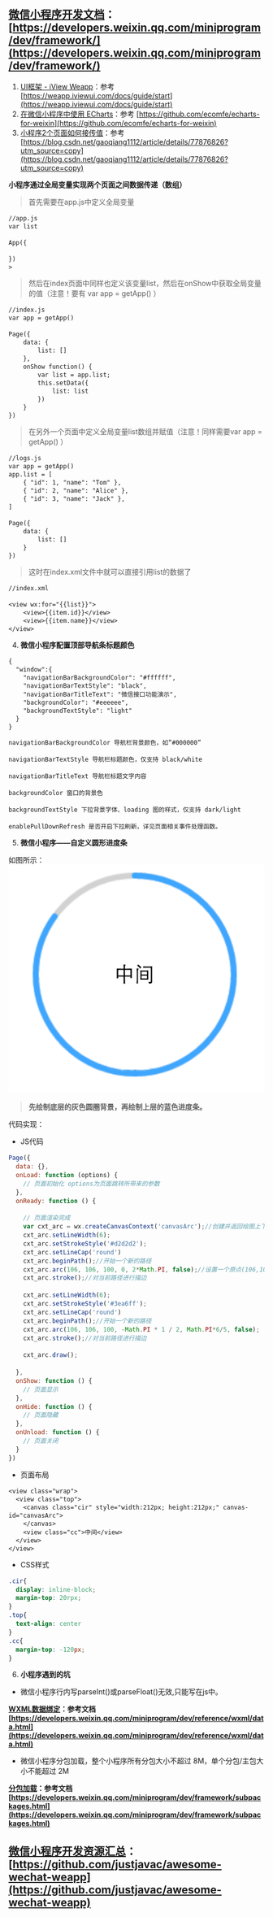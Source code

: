 ## [微信小程序开发文档](https://developers.weixin.qq.com/miniprogram/dev/framework/)：[https://developers.weixin.qq.com/miniprogram/dev/framework/](https://developers.weixin.qq.com/miniprogram/dev/framework/)
1. [UI框架 - iView Weapp](https://weapp.iviewui.com/docs/guide/start)：参考 [https://weapp.iviewui.com/docs/guide/start](https://weapp.iviewui.com/docs/guide/start)
2. [在微信小程序中使用 ECharts](https://github.com/ecomfe/echarts-for-weixin)：参考 [https://github.com/ecomfe/echarts-for-weixin](https://github.com/ecomfe/echarts-for-weixin)
3. [小程序2个页面如何接传值](https://blog.csdn.net/gaoqiang1112/article/details/77876826?utm_source=copy)：参考 [https://blog.csdn.net/gaoqiang1112/article/details/77876826?utm_source=copy](https://blog.csdn.net/gaoqiang1112/article/details/77876826?utm_source=copy)

**小程序通过全局变量实现两个页面之间数据传递（数组）**
> 首先需要在app.js中定义全局变量
```
//app.js
var list

App({

})
> 
```
> 然后在index页面中同样也定义该变量list，然后在onShow中获取全局变量的值（注意！要有 var app = getApp() ）
```
//index.js
var app = getApp()

Page({
	data: {
		list: []
	},
	onShow function() {
		var list = app.list;
		this.setData({
			list: list
		})
	}
})
```
> 在另外一个页面中定义全局变量list数组并赋值（注意！同样需要var app = getApp() ）
```
//logs.js
var app = getApp()
app.list = [
	{ "id": 1, "name": "Tom" },
	{ "id": 2, "name": "Alice" },
	{ "id": 3, "name": "Jack" },
]

Page({
	data: {
		list: []
	}
})
```
> 这时在index.xml文件中就可以直接引用list的数据了
```
//index.xml

<view wx:for="{{list}}">
    <view>{{item.id}}</view>
	<view>{{item.name}}</view>
</view>
```
4. __微信小程序配置顶部导航条标题颜色__
```
{
  "window":{
    "navigationBarBackgroundColor": "#ffffff",
    "navigationBarTextStyle": "black",
    "navigationBarTitleText": "微信接口功能演示",
    "backgroundColor": "#eeeeee",
    "backgroundTextStyle": "light"
  }
}
```
```
navigationBarBackgroundColor 导航栏背景颜色，如”#000000”

navigationBarTextStyle 导航栏标题颜色，仅支持 black/white

navigationBarTitleText 导航栏标题文字内容

backgroundColor 窗口的背景色

backgroundTextStyle 下拉背景字体、loading 图的样式，仅支持 dark/light

enablePullDownRefresh 是否开启下拉刷新，详见页面相关事件处理函数。
```
5. __微信小程序——自定义圆形进度条__

如图所示：
![canvas.png](../images/canvas.png)
> __先绘制底层的灰色圆圈背景，再绘制上层的蓝色进度条。__

代码实现：
- JS代码
```javascript
Page({
  data: {},
  onLoad: function (options) {
    // 页面初始化 options为页面跳转所带来的参数
  },
  onReady: function () {
 
    // 页面渲染完成
    var cxt_arc = wx.createCanvasContext('canvasArc');//创建并返回绘图上下文context对象。
    cxt_arc.setLineWidth(6);
    cxt_arc.setStrokeStyle('#d2d2d2');
    cxt_arc.setLineCap('round')
    cxt_arc.beginPath();//开始一个新的路径
    cxt_arc.arc(106, 106, 100, 0, 2*Math.PI, false);//设置一个原点(106,106)，半径为100的圆的路径到当前路径
    cxt_arc.stroke();//对当前路径进行描边
    
    cxt_arc.setLineWidth(6);
    cxt_arc.setStrokeStyle('#3ea6ff');
    cxt_arc.setLineCap('round')
    cxt_arc.beginPath();//开始一个新的路径
    cxt_arc.arc(106, 106, 100, -Math.PI * 1 / 2, Math.PI*6/5, false);
    cxt_arc.stroke();//对当前路径进行描边
 
    cxt_arc.draw();
    
  },
  onShow: function () {
    // 页面显示
  },
  onHide: function () {
    // 页面隐藏
  },
  onUnload: function () {
    // 页面关闭
  }
})
```
- 页面布局
```wxml
<view class="wrap">
  <view class="top">
    <canvas class="cir" style="width:212px; height:212px;" canvas-id="canvasArc">
    </canvas>
    <view class="cc">中间</view>
  </view>
</view>
```
- CSS样式
```css
.cir{
  display: inline-block;
  margin-top: 20rpx;
} 
.top{
  text-align: center
}
.cc{
  margin-top: -120px;
}
```
6. __小程序遇到的坑__
- 微信小程序行内写parseInt()或parseFloat()无效,只能写在js中。

__[WXML数据绑定](https://developers.weixin.qq.com/miniprogram/dev/reference/wxml/data.html)：参考文档[https://developers.weixin.qq.com/miniprogram/dev/reference/wxml/data.html](https://developers.weixin.qq.com/miniprogram/dev/reference/wxml/data.html)__

- 微信小程序分包加载，整个小程序所有分包大小不超过 8M，单个分包/主包大小不能超过 2M

__[分包加载](https://developers.weixin.qq.com/miniprogram/dev/framework/subpackages.html)：参考文档[https://developers.weixin.qq.com/miniprogram/dev/framework/subpackages.html](https://developers.weixin.qq.com/miniprogram/dev/framework/subpackages.html)__

## [微信小程序开发资源汇总](https://github.com/justjavac/awesome-wechat-weapp)：[https://github.com/justjavac/awesome-wechat-weapp](https://github.com/justjavac/awesome-wechat-weapp)